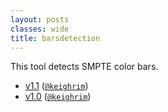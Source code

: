 ```yaml
---
layout: posts
classes: wide
title: barsdetection
---
```

This tool detects SMPTE color bars.
- [v1.1](v1.1) ([`@keighrim`](https://github.com/keighrim))
- [v1.0](v1.0) ([`@keighrim`](https://github.com/keighrim))
